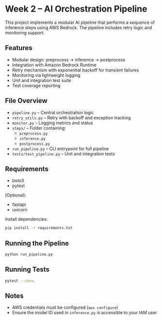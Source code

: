 # Week 2 – AI Orchestration Pipeline

This project implements a modular AI pipeline that performs a sequence of inference steps using AWS Bedrock. The pipeline includes retry logic and monitoring support.

## Features

- Modular design: preprocess → inference → postprocess
- Integration with Amazon Bedrock Runtime
- Retry mechanism with exponential backoff for transient failures
- Monitoring via lightweight logging
- Unit and integration test suite
- Test coverage reporting

## File Overview

- `pipeline.py` – Central orchestration logic
- `retry_utils.py` – Retry with backoff and exception tracking
- `monitor.py` – Logging metrics and status
- `steps/` – Folder containing:
  - `preprocess.py`
  - `inference.py`
  - `postprocess.py`
- `run_pipeline.py` – CLI entrypoint for full pipeline
- `tests/test_pipeline.py` – Unit and integration tests

## Requirements

- boto3
- pytest

(Optional):
- fastapi
- uvicorn

Install dependencies:

```bash
pip install -r requirements.txt
```

## Running the Pipeline

```bash
python run_pipeline.py
```

## Running Tests

```bash
pytest --cov=.
```

## Notes

- AWS credentials must be configured (`aws configure`)
- Ensure the model ID used in `inference.py` is accessible to your IAM user

